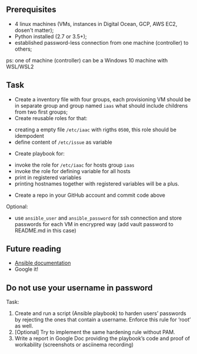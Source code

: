 ## Prerequisites

- 4 linux machines (VMs, instances in Digital Ocean, GCP, AWS EC2, dosen't matter);
- Python installed (2.7 or 3.5+);
- established password-less connection from one machine (controller) to others;

ps: one of machine (controller) can be a Windows 10 machine with WSL/WSL2

## Task

* Create a inventory file with four groups, each provisioning VM should be in separate group and group named `iaas` what should include childrens from two first groups;
* Create reusable roles for that:
- creating a empty file `/etc/iaac` with rigths `0500`, this role should be idempodent
- define content of `/etc/issue` as variable
* Create playbook for:
- invoke the role for `/etc/iaac` for hosts group `iaas`
- invoke the role for defining variable for all hosts
- print in registered variables
- printing hostnames together with registered variables will be a plus.
* Create a repo in your GitHub account and commit code above

Optional:

- use `ansible_user` and `ansible_password` for ssh connection and store passwords for each VM in encrypred way (add vault password to README.md in this case)

## Future reading

- [Ansible documentation](https://docs.ansible.com/ansible/latest/index.html)
- Google it!


## Do not use your username in password

Task:
1. Create and run a script (Ansible playbook) to harden users’ passwords
by rejecting the ones that contain a username. Enforce this rule for ‘root’
as well.
2. [Optional] Try to implement the same hardening rule without PAM.
3. Write a report in Google Doc providing the playbook’s code and proof of
workability (screenshots or asciinema recording)
